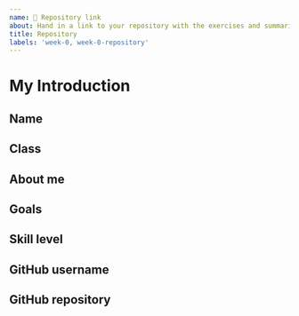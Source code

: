 ```yaml
---
name: 🔗 Repository link
about: Hand in a link to your repository with the exercises and summaries.
title: Repository
labels: 'week-0, week-0-repository'
---
```


# My Introduction

<!-- A small heads up before you begin typing, never mention your name in combination with your HvA student number in public.* -->

## Name
<!-- Add your name here` -->

## Class
<!-- Add your class here -->

## About me
<!-- Write something about yourself -->

## Goals
<!-- What are your goals for this class? -->

## Skill level
<!-- How would you describe you skill level? (e.g. beginner, intermediate, advanced) -->

## GitHub username
<!-- Add a link to your github page`-->

## GitHub repository
<!-- Add a link to your bootcamp repository` -->
